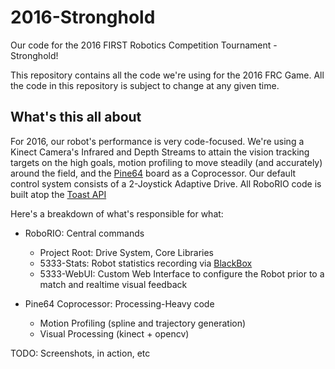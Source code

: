 # 2016-Stronghold
Our code for the 2016 FIRST Robotics Competition Tournament - Stronghold!

This repository contains all the code we're using for the 2016 FRC Game. All the code in this repository is subject to change at any given time.

## What's this all about
For 2016, our robot's performance is very code-focused. We're using a Kinect Camera's Infrared and Depth Streams to attain the vision tracking targets on the high goals, motion profiling to move steadily (and accurately) around the field, and
the [Pine64](http://pine64.com/) board as a Coprocessor. Our default control system consists of a 2-Joystick Adaptive Drive. All RoboRIO code is built atop the
[Toast API](https://github.com/Open-RIO/ToastAPI)

Here's a breakdown of what's responsible for what:
- RoboRIO: Central commands
    - Project Root: Drive System, Core Libraries
    - 5333-Stats: Robot statistics recording via [BlackBox](https://github.com/Open-RIO/BlackBox)
    - 5333-WebUI: Custom Web Interface to configure the Robot prior to a match and realtime visual feedback
    
- Pine64 Coprocessor: Processing-Heavy code
    - Motion Profiling (spline and trajectory generation)
    - Visual Processing (kinect + opencv)
    
TODO: Screenshots, in action, etc
